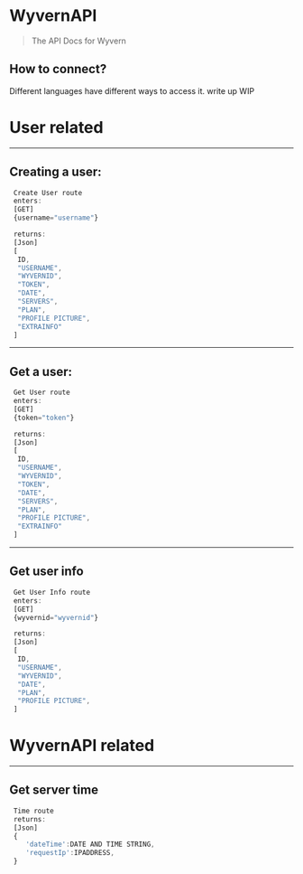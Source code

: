 # WyvernAPI
> The API Docs for Wyvern

## How to connect?
Different languages have different ways to access it.
write up WIP

# User related
---
## Creating a user:
```js
 Create User route
 enters:
 [GET]
 {username="username"}

 returns:
 [Json]
 [
  ID, 
  "USERNAME", 
  "WYVERNID", 
  "TOKEN", 
  "DATE", 
  "SERVERS", 
  "PLAN", 
  "PROFILE PICTURE",
  "EXTRAINFO"
 ]
```
---
## Get a user:
```js
 Get User route
 enters:
 [GET]
 {token="token"}

 returns:
 [Json]
 [
  ID,
  "USERNAME",
  "WYVERNID",
  "TOKEN",
  "DATE",
  "SERVERS",
  "PLAN",
  "PROFILE PICTURE",
  "EXTRAINFO"
 ]
```
---
## Get user info
```js
 Get User Info route
 enters:
 [GET]
 {wyvernid="wyvernid"}

 returns:
 [Json]
 [
  ID,
  "USERNAME",
  "WYVERNID",
  "DATE",
  "PLAN",
  "PROFILE PICTURE",
 ]
```
# WyvernAPI related
---
## Get server time
```js
 Time route
 returns:
 [Json]
 {
    'dateTime':DATE AND TIME STRING,
    'requestIp':IPADDRESS,
 }
```
